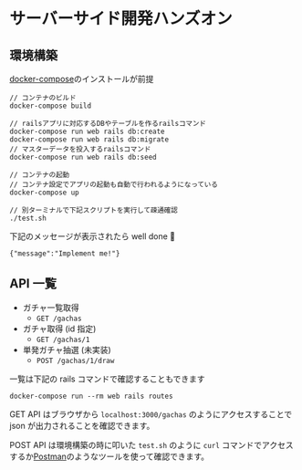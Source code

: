 # サーバーサイド開発ハンズオン

## 環境構築

[docker-compose](https://docs.docker.jp/compose/install.html)のインストールが前提

```
// コンテナのビルド
docker-compose build

// railsアプリに対応するDBやテーブルを作るrailsコマンド
docker-compose run web rails db:create
docker-compose run web rails db:migrate
// マスターデータを投入するrailsコマンド
docker-compose run web rails db:seed

// コンテナの起動
// コンテナ設定でアプリの起動も自動で行われるようになっている
docker-compose up

// 別ターミナルで下記スクリプトを実行して疎通確認
./test.sh
```

下記のメッセージが表示されたら well done :tada:

```
{"message":"Implement me!"}
```

## API 一覧

- ガチャ一覧取得
  - `GET /gachas`
- ガチャ取得 (id 指定)
  - `GET /gachas/1`
- 単発ガチャ抽選 (未実装)
  - `POST /gachas/1/draw`

一覧は下記の rails コマンドで確認することもできます

```
docker-compose run --rm web rails routes
```

GET API はブラウザから `localhost:3000/gachas` のようにアクセスすることで json が出力されることを確認できます。

POST API は環境構築の時に叩いた `test.sh` のように `curl` コマンドでアクセスするか[Postman](https://www.postman.com/)のようなツールを使って確認できます。
